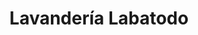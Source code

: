---
title: "Lavandería Labatodo"
url: /santa-cruz-de-la-sierra/lavanderia-labatodo/
shop: Wäscherei
---